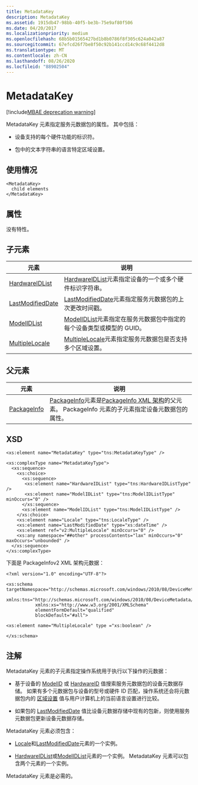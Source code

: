 ```yaml
---
title: MetadataKey
description: MetadataKey
ms.assetid: 1915db47-98bb-40f5-be3b-75e9af80f506
ms.date: 04/20/2017
ms.localizationpriority: medium
ms.openlocfilehash: 68b5b01565427bd1b8b0786f8f305c624a042a87
ms.sourcegitcommit: 67efcd26f7be8f50c92b141ccd14c9c68f4412d8
ms.translationtype: MT
ms.contentlocale: zh-CN
ms.lasthandoff: 08/26/2020
ms.locfileid: "88902504"
---
```

# <a name="metadatakey"></a>MetadataKey

[!include[MBAE deprecation warning](mbae-deprecation-warning.md)]

MetadataKey 元素指定服务元数据包的属性。 其中包括：

- 设备支持的每个硬件功能的标识符。

- 包中的文本字符串的语言特定区域设置。

## <a name="usage"></a>使用情况

``` syntax
<MetadataKey>
  child elements
</MetadataKey>
```

## <a name="attributes"></a>属性

没有特性。

## <a name="child-elements"></a>子元素

|元素|说明|
|----|----|
|[HardwareIDList](hardwareidlist.md)|[HardwareIDList](hardwareidlist.md)元素指定设备的一个或多个硬件标识字符串。|
|[LastModifiedDate](lastmodifieddate.md)|[LastModifiedDate](lastmodifieddate.md)元素指定服务元数据包的上次更改时间戳。|[区域设置](locale.md)|[Locale](locale.md)元素指定服务元数据包的本地化版本。|
|[ModelIDList](modelidlist.md)|[ModelIDList](modelidlist.md)元素指定在服务元数据包中指定的每个设备类型或模型的 GUID。|
|[MultipleLocale](multiplelocale.md)|[MultipleLocale](multiplelocale.md)元素指定服务元数据包是否支持多个区域设置。|

## <a name="parent-elements"></a>父元素

|元素|说明|
|----|----|
|[PackageInfo](packageinfo.md)|[PackageInfo](packageinfo.md)元素是[PackageInfo XML 架构](packageinfo-xml-schema.md)的父元素。 PackageInfo 元素的子元素指定设备元数据包的属性。|

## <a name="xsd"></a>XSD

``` syntax
<xs:element name="MetadataKey" type="tns:MetadataKeyType" />

<xs:complexType name="MetadataKeyType">
  <xs:sequence>
    <xs:choice>
      <xs:sequence>
       <xs:element name="HardwareIDList" type="tns:HardwareIDListType" />
       <xs:element name="ModelIDList" type="tns:ModelIDListType" minOccurs="0" />
      </xs:sequence>
      <xs:element name="ModelIDList" type="tns:ModelIDListType" />
    </xs:choice>
    <xs:element name="Locale" type="tns:LocaleType" />
    <xs:element name="LastModifiedDate" type="xs:dateTime" />
    <xs:element ref="v2:MultipleLocale" minOccurs="0" />
    <xs:any namespace="##other" processContents="lax" minOccurs="0" maxOccurs="unbounded" />
  </xs:sequence>
</xs:complexType>
```

下面是 PackageInfov2 XML 架构元数据：

``` syntax
<?xml version="1.0" encoding="UTF-8"?>

<xs:schema targetNamespace="http://schemas.microsoft.com/windows/2010/08/DeviceMetadata/PackageInfov2"
           xmlns:tns="http://schemas.microsoft.com/windows/2010/08/DeviceMetadata/PackageInfov2"
           xmlns:xs="http://www.w3.org/2001/XMLSchema"
           elementFormDefault="qualified"
           blockDefault="#all">

<xs:element name="MultipleLocale" type ="xs:boolean" />

</xs:schema>
```

## <a name="remarks"></a>注解

MetadataKey 元素的子元素指定操作系统用于执行以下操作的元数据：

- 基于设备的 [ModelID](modelid.md) 或 [HardwareID](hardwareid.md) 值搜索服务元数据包的设备元数据存储。 如果有多个元数据包与设备的型号或硬件 ID 匹配，操作系统还会将元数据包内的 [区域设置](locale.md) 值与用户计算机上的当前语言设置进行比较。

- 如果包的 [LastModifiedDate](lastmodifieddate.md) 值比设备元数据存储中现有的包新，则使用服务元数据包更新设备元数据存储。

MetadataKey 元素必须包含：

- [Locale](locale.md)和[LastModifiedDate](lastmodifieddate.md)元素的一个实例。

- [HardwareIDList](hardwareidlist.md)或[ModelIDList](modelidlist.md)元素的一个实例。 MetadataKey 元素可以包含两个元素的一个实例。

MetadataKey 元素是必需的。
